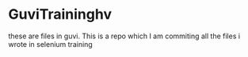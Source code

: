 # GuviTraininghv
these are files in guvi.
This is a repo which I am commiting all the files i wrote in selenium training

